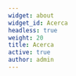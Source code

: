 ```yaml
---
widget: about
widget_id: Acerca
headless: true
weight: 20
title: Acerca
active: true
author: admin
---
```


